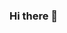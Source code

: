 ### Hi there 👋

<!--
**VALarry/VALarry** is a ✨ _special_ ✨ repository because its `README.md` (this file) appears on your GitHub profile.

Here are some ideas to get you started:

- 🔭 I’m currently working on ... VistA Imaging
- 🌱 I’m currently learning ...
- 🤔 I’m looking for help with ... Using the VA instance of Jira
- 📫 How to reach me: ... Messaging here or on EC would be fine.
- 😄 Pronouns: ...
- ⚡ Fun fact: ...I live on a farm and raise llamas, chickens, and all my children.  :)
-->
